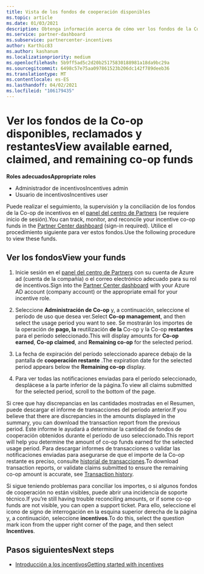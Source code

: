 ```yaml
---
title: Vista de los fondos de cooperación disponibles
ms.topic: article
ms.date: 01/03/2021
description: Obtenga información acerca de cómo ver los fondos de la Co-op obtenidos, reclamados y restantes, ver las fechas de expiración y conciliar las cantidades incoherentes.
ms.service: partner-dashboard
ms.subservice: partnercenter-incentives
author: Karthic83
ms.author: kashanum
ms.localizationpriority: medium
ms.openlocfilehash: 5b9ff5ad5c2d20b25175830188981a18da9bc29a
ms.sourcegitcommit: 6498c57e75aa097861523b206dc142f789deeb36
ms.translationtype: MT
ms.contentlocale: es-ES
ms.lasthandoff: 04/02/2021
ms.locfileid: "106179435"
---
```

# <a name="view-available-earned-claimed-and-remaining-co-op-funds"></a><span data-ttu-id="b47e4-103">Ver los fondos de la Co-op disponibles, reclamados y restantes</span><span class="sxs-lookup"><span data-stu-id="b47e4-103">View available earned, claimed, and remaining co-op funds</span></span>

<span data-ttu-id="b47e4-104">**Roles adecuados**</span><span class="sxs-lookup"><span data-stu-id="b47e4-104">**Appropriate roles**</span></span>

- <span data-ttu-id="b47e4-105">Administrador de incentivos</span><span class="sxs-lookup"><span data-stu-id="b47e4-105">Incentives admin</span></span>
- <span data-ttu-id="b47e4-106">Usuario de incentivos</span><span class="sxs-lookup"><span data-stu-id="b47e4-106">Incentives user</span></span>

<span data-ttu-id="b47e4-107">Puede realizar el seguimiento, la supervisión y la conciliación de los fondos de la Co-op de incentivos en el [panel del centro de Partners](https://partner.microsoft.com/dashboard/) (se requiere inicio de sesión).</span><span class="sxs-lookup"><span data-stu-id="b47e4-107">You can track, monitor, and reconcile your incentive co-op funds in the [Partner Center dashboard](https://partner.microsoft.com/dashboard/) (sign-in required).</span></span> <span data-ttu-id="b47e4-108">Utilice el procedimiento siguiente para ver estos fondos.</span><span class="sxs-lookup"><span data-stu-id="b47e4-108">Use the following procedure to view these funds.</span></span>

## <a name="view-your-funds"></a><span data-ttu-id="b47e4-109">Ver los fondos</span><span class="sxs-lookup"><span data-stu-id="b47e4-109">View your funds</span></span>

1. <span data-ttu-id="b47e4-110">Inicie sesión en el [panel del centro de Partners](https://partner.microsoft.com/dashboard/) con su cuenta de Azure ad (cuenta de la compañía) o el correo electrónico adecuado para su rol de incentivos.</span><span class="sxs-lookup"><span data-stu-id="b47e4-110">Sign into the [Partner Center dashboard](https://partner.microsoft.com/dashboard/) with your Azure AD account (company account) or the appropriate email for your incentive role.</span></span>

2. <span data-ttu-id="b47e4-111">Seleccione **Administración de Co-op** y, a continuación, seleccione el período de uso que desea ver.</span><span class="sxs-lookup"><span data-stu-id="b47e4-111">Select **Co-op management**, and then select the usage period you want to see.</span></span> <span data-ttu-id="b47e4-112">Se mostrarán los importes de la operación de **pago, la** reutilización **de la** Co-op y la Co-op **restantes** para el período seleccionado.</span><span class="sxs-lookup"><span data-stu-id="b47e4-112">This will display amounts for **Co-op earned**, **Co-op claimed**, and **Remaining co-op** for the selected period.</span></span>

3. <span data-ttu-id="b47e4-113">La fecha de expiración del período seleccionado aparece debajo de la pantalla de **cooperación restante** .</span><span class="sxs-lookup"><span data-stu-id="b47e4-113">The expiration date for the selected period appears below the **Remaining co-op** display.</span></span>  

4. <span data-ttu-id="b47e4-114">Para ver todas las notificaciones enviadas para el período seleccionado, desplácese a la parte inferior de la página.</span><span class="sxs-lookup"><span data-stu-id="b47e4-114">To view all claims submitted for the selected period, scroll to the bottom of the page.</span></span>

<span data-ttu-id="b47e4-115">Si cree que hay discrepancias en las cantidades mostradas en el Resumen, puede descargar el informe de transacciones del período anterior.</span><span class="sxs-lookup"><span data-stu-id="b47e4-115">If you believe that there are discrepancies in the amounts displayed in the summary, you can download the transaction report from the previous period.</span></span> <span data-ttu-id="b47e4-116">Este informe le ayudará a determinar la cantidad de fondos de cooperación obtenidos durante el período de uso seleccionado.</span><span class="sxs-lookup"><span data-stu-id="b47e4-116">This report will help you determine the amount of co-op funds earned for the selected usage period.</span></span> <span data-ttu-id="b47e4-117">Para descargar informes de transacciones o validar las notificaciones enviadas para asegurarse de que el importe de la Co-op restante es preciso, consulte [historial de transacciones](./payout-statement.md#transaction-history).</span><span class="sxs-lookup"><span data-stu-id="b47e4-117">To download transaction reports, or validate claims submitted to ensure the remaining co-op amount is accurate, see [Transaction history](./payout-statement.md#transaction-history).</span></span>

<span data-ttu-id="b47e4-118">Si sigue teniendo problemas para conciliar los importes, o si algunos fondos de cooperación no están visibles, puede abrir una incidencia de soporte técnico.</span><span class="sxs-lookup"><span data-stu-id="b47e4-118">If you’re still having trouble reconciling amounts, or if some co-op funds are not visible, you can open a support ticket.</span></span> <span data-ttu-id="b47e4-119">Para ello, seleccione el icono de signo de interrogación en la esquina superior derecha de la página y, a continuación, seleccione **incentivos**.</span><span class="sxs-lookup"><span data-stu-id="b47e4-119">To do this, select the question mark icon from the upper right corner of the page, and then select **Incentives**.</span></span>

## <a name="next-steps"></a><span data-ttu-id="b47e4-120">Pasos siguientes</span><span class="sxs-lookup"><span data-stu-id="b47e4-120">Next steps</span></span>

- [<span data-ttu-id="b47e4-121">Introducción a los incentivos</span><span class="sxs-lookup"><span data-stu-id="b47e4-121">Getting started with incentives</span></span>](incentives-get-started-intro.md)